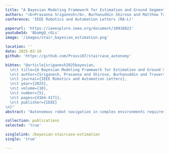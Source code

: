 ```yaml
---
title: "A Bayesian Modeling Framework for Estimation and Ground Segmentation of Cluttered Staircases"
authors: "<b>Prasanna Sriganesh</b>, Burhanuddin Shirose and Matthew Travers"
conference: 'IEEE Robotics and Automation Letters (RA-L)'

paperurl: 'https://ieeexplore.ieee.org/document/10918822'
youtubeId: '8baHgQ_rGLs'
image: '/images/stair_bayesian_estimation.png'

location: ''
date: 2025-03-10
github: 'https://github.com/Prassi07/staircase_autonomy'

bibtex: "@article{sriganesh2025bayesian,
  \n\t title={A Bayesian Modeling Framework for Estimation and Ground Segmentation of Cluttered Staircases},
  \n\t author={Sriganesh, Prasanna and Shirose, Burhanuddin and Travers, Matthew},
  \n\t journal={IEEE Robotics and Automation Letters},
  \n\t year={2025},
  \n\t volume={10},
  \n\t number={5},
  \n\t pages={4164-4171},
  \n\t publisher={IEEE}
\n}"
abstract: "Autonomous robot navigation in complex environments requires robust perception as well as high-level scene understanding due to perceptual challenges, such as occlusions, and uncertainty introduced by robot movement. For example, a robot climbing a cluttered staircase can misinterpret clutter as a step, misrepresenting the state and compromising safety. This requires robust state estimation methods capable of inferring the underlying structure of the environment even from incomplete sensor data. In this paper, we introduce a novel method for robust state estimation of staircases. To address the challenge of perceiving occluded staircases extending beyond the robot's field-of-view, our approach combines an infinite-width staircase representation with a finite endpoint state to capture the overall staircase structure. This representation is integrated into a Bayesian inference framework to fuse noisy measurements enabling accurate estimation of staircase location even with partial observations and occlusions. Additionally, we present a segmentation algorithm that works in conjunction with the staircase estimation pipeline to accurately identify clutter-free regions on a staircase. Our method is extensively evaluated on real robot across diverse staircases, demonstrating significant improvements in estimation accuracy and segmentation performance compared to baseline approaches."

collection: publications
selected: 'true'

singlelink: /bayesian-staircase-estimation
single: 'true'

---
```





